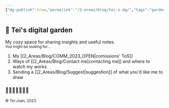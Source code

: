 ```yaml
---
{"dg-publish":true,"permalink":"/2-areas/blog/tei-s-dg/","tags":"gardenEntry"}
---
```



## 🌱 Tei's digital garden

My cozy space for sharing insights and useful notes.  
<sub>You might be looking for...</sub>
1. My [[2_Areas/Blog/COMM_2023_OPEN|comissions' ToS]]  
2. Ways of [[2_Areas/Blog/Contact me|contacting me]] and where to watch my works  
3. Sending a [[2_Areas/Blog/Suggest|suggestion]] of what you'd like me to draw

### 🌻🌷🌿🌺🍀🌸🌾

<sub>© Tei-Juan, 2023.</sub>
<!--
[[2_Areas/Blog/Tei's DG#|About]] | [[2_Areas/Blog/Privacy policy|Privacy policy]]
-->